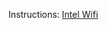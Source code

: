 Instructions:
[Intel Wifi](https://github.com/daliansky/XiaoMi-Pro-Hackintosh/issues/330#issuecomment-637815509)
